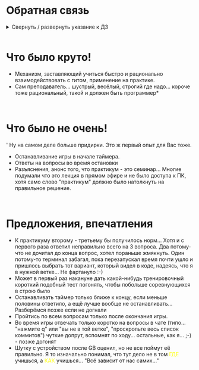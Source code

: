 # Обратная связь 

<details> 
 <summary> Свернуть / развернуть указание к ДЗ</summary>

1. Сделайте fork-репозитория
2. Сделайте ответвление от текущей ветки
   - *например, feedback_iksergey*
3. Внесите изменения в файл
4. Сделайте Pull Request
   - **!!! Внимательно выбирайте ветку !!!** 

*содержимое этого файла можно удалить*

</details>

<br/>

# Что было круто!

* Механизм, заставляющий учиться быстро и рационально взаимодействовать с гитом, применение на практике.
* Сам преподаватель... шустрый, весёлый, строгий где надо... короче тоже рациональный, такой и должен быть программер* 

<br/>

# Что было не очень!
' Ну на самом деле больше придирки. Это ж первый опыт для Вас тоже. 
* Останавливание игры в начале таймера.
* Ответы на вопросы во время остановки
* Разъяснения, анонс того, что практикум - это семинар... Многие подумали что это лекция в прямом эфире и не было доступа к ПК, хотя само слово "практикум" должно было натолкнуть на правильное решение.

<br/>

# Предложения, впечатления
* К практикуму второму - третьему бы получилось норм... Хотя и с первого раза ответил неправильно всего на 3 вопроса. Два потому-что не дочитал до конца вопрос, хотел пораньше жмякнуть. Один потому-то терминал забагал, пока перезапускал время почти ушло и пришлось выбрать тот вариант, который видел в коде, надеясь, что я в нужной ветке... Не фартануло :-)
* Может в первый раз накануне дать какой-нибудь тренировочный короткий подобный тест погонять, чтобы побольше соревнующихся в строю было
* Останавливать таймер только ближе к концу, если меньше половины ответило, а ещё лучше вообще не останавливать... Разберёмся позже если не догнали
* Пройтись по всем вопросам только после окончания игры.
* Во время игры отвечать только коротко на вопросы в чате (типо... "нажмите q" или "вы не в той ветке", "проскрольте весь список коммитов") чуткие допрут, вспомнят по ходу... остальные, как я... ;-)  - позже догонят
* Шутку с устройством после GB оценил, но не все поймут её правильно. Я то изначально понимал, что тут дело не в том <span style="color:yellow"> ГДЕ </span> учишься, а <span style="color:yellow"> КАК </span> учишься... "Всё зависит от нас самих..."

